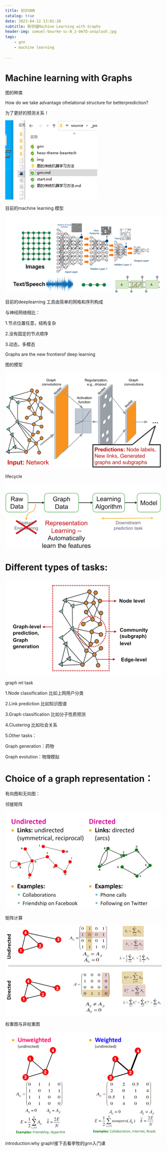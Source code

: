 ```yaml
---
title: 初识GNN
catalog: true
date: 2023-04-12 13:01:28
subtitle: 斯坦福Machine Learning with Graphs
header-img: samuel-bourke-sc-B_2-Om7Q-unsplash.jpg
tags:
    - gnn
    - machine learning

---
```


# Machine learning with Graphs

#### 

图的种类



How do we take advantage ofrelational structure for betterprediction?

为了更好的预测关系！

![image-20230417090423164](gnn/image-20230417090423164.png)

目前的machine learning 模型

![image-20230414150959294](../img/gnn/image-20230414150959294.png)

目前的deeplearning 工具由简单的网格和序列构成

与神经网络相比：

1.节点位置任意，结构复杂

2.没有固定的节点顺序

3.动态，多模态

Graphs are the new frontierof deep learning

图的模型

![image-20230414151024004](../img/gnn/image-20230414151024004.png)

lifecycle

![image-20230414151046698](../img/gnn/image-20230414151046698.png)

# Different types of tasks:

![image-20230414151106800](../img/gnn/image-20230414151106800.png)

graph ml task

1.Node classification 比如上网用户分类

2.Link prediction 比如知识图谱

3.Graph classification 比如分子性质预测

4.Clustering 比如社会关系

5.Other tasks：

Graph generation：药物

Graph evolution：物理模拟

# Choice of a graph representation：

有向图和无向图：



邻接矩阵

![image-20230414151133631](../img/gnn/image-20230414151133631.png)

矩阵计算

![image-20230414151156446](../img/gnn/image-20230414151156446.png)

权重图与非权重图

![image-20230414151217271](../img/gnn/image-20230414151217271.png)



introduction:why graph!接下去看李牧的gnn入门课

